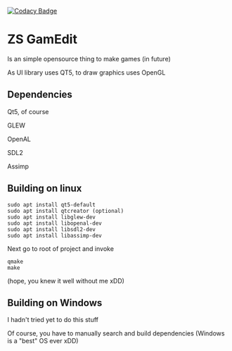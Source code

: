 [![Codacy Badge](https://api.codacy.com/project/badge/Grade/7922968d5a6642938c121868dbdad91b)](https://www.codacy.com/app/Cvostr/zsgamedit?utm_source=github.com&amp;utm_medium=referral&amp;utm_content=Cvostr/zsgamedit&amp;utm_campaign=Badge_Grade) 

# ZS GamEdit

Is an simple opensource thing to make games (in future)

As UI library uses QT5, to draw graphics uses OpenGL

## Dependencies

Qt5, of course

GLEW

OpenAL

SDL2

Assimp

## Building on linux
```
sudo apt install qt5-default
sudo apt install qtcreator (optional)
sudo apt install libglew-dev
sudo apt install libopenal-dev
sudo apt install libsdl2-dev
sudo apt install libassimp-dev
```
Next go to root of project and invoke
```
qmake
make
```
(hope, you knew it well without me xDD)

## Building on Windows
I hadn't tried yet to do this stuff

Of course, you have to manually search and build dependencies (Windows is a "best" OS ever xDD)
